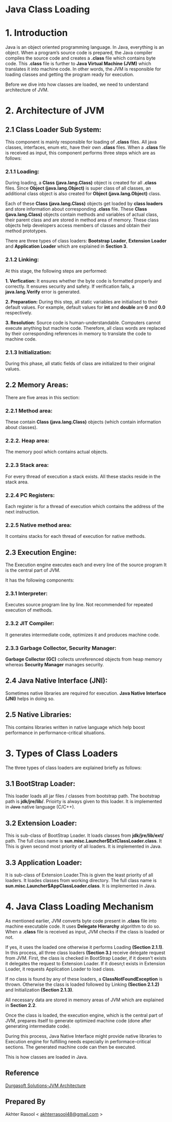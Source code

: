 # Java Class Loading #


# 1. Introduction #

Java is an object oriented programming language. In Java, everything is an object. When a program’s source code is prepared, the Java compiler compiles the source code and creates a **.class** file which contains byte code. This **.class** file is further to **Java Virtual Machine (JVM)** which translates it into machine code. In other words, the JVM is responsible for loading classes and getting the program ready for execution.

Before we dive into how classes are loaded, we need to understand architecture of JVM. 


# 2. Architecture of JVM #


## 2.1 Class Loader Sub System: ##


This component is mainly responsible for loading of **.class** files. All java classes, interfaces, enum etc, have their own **.class** files. When a **.class** file is received as input, this component performs three steps which are as follows:

### 2.1.1 Loading: ###
During loading, a **Class (java.lang.Class)** object is created for all **.class** files. Since **Object (java.lang.Object)** is super class of all classes, an additional class object is also created for **Object (java.lang.Object)** class. 

Each of these **Class (java.lang.Class)** objects get loaded by **class loaders** and store information about corresponding **.class** file. These **Class (java.lang.Class)** objects contain methods and variables of actual class, their parent class and are stored in method area of memory. These class objects help developers access members of classes and obtain their method prototypes. 

There are three types of class loaders: **Bootstrap Loader**, **Extension Loader** and **Application Loader** which are explained in **Section 3**.

### 2.1.2 Linking: ###

At this stage, the following steps are performed:

**1. Verfication:**
It ensures whether the byte code is formatted properly and correctly. It ensures security and safety.
If verification fails, a **java.lang.Verify** error is generated.

**2. Preparation:**
During this step, all static variables are initialised to their default values. For example, default values for **int** and **double** are **0** and **0.0** respectively.

**3. Resolution:**
Source code is human-understandable. Computers cannot execute anything but machine code. Therefore, all class words are replaced by their corresponding references in memory to translate the code to machine code.

### 2.1.3 Initialization: ###
During this phase, all static fields of class are initialized to their original values.

## 2.2 Memory Areas: ##
There are five areas in this section:

### 2.2.1 Method area: ### 
These contain **Class (java.lang.Class)** objects (which contain information about classes).

### 2.2.2. Heap area: ###
The memory pool which contains actual objects.

### 2.2.3 Stack area: ###
For every thread of execution a stack exists. All these stacks reside in the stack area.

### 2.2.4 PC Registers: ###
Each register is for a thread of execution which contains the address of the next instruction.

### 2.2.5 Native method area: ###
It contains stacks for each thread of execution for native methods.
	

## 2.3 Execution Engine: ##

The Execution engine executes each and every line of the source program It is the central part of JVM.

It has the following components: 

### 2.3.1 Interpreter: ###
Executes source program line by line. Not recommended for repeated execution of methods.

### 2.3.2 JIT Compiler: ###
It generates intermediate code, optimizes it and produces machine code.

### 2.3.3 Garbage Collector, Security Manager: ###
**Garbage Collector (GC)** collects unreferenced objects from heap memory whereas **Security Manager** manages security.


## 2.4 Java Native Interface (JNI): ##
Sometimes native libraries are required for execution. **Java Native Interface (JNI)** helps in doing so.


## 2.5 Native Libraries: ##
This contains libraries written in native language which help boost performance in performance-critical situations.

# 3. Types of Class Loaders #
The three types of class loaders are explained briefly as follows:

## 3.1 BootStrap Loader: ##
This loader loads all jar files / classes from bootstrap path. The bootstrap path is **jdk/jre/lib/**. Prioirty is always given to this loader. It is implemented in ~~Java~~ native language (C/C++).

## 3.2 Extension Loader: ## 
This is sub-class of BootStrap Loader. It loads classes from **jdk/jre/lib/ext/** path.
The full class name is **sun.misc.Launcher$ExtClassLoader.class**. It This is given second most priority of all loaders.
It is implemented in Java.

## 3.3 Application Loader: ##
It is sub-class of Extension Loader.This is given the least priority of all loaders.
It loades classes from working directory. The full class name is **sun.misc.Launcher$AppClassLoader.class**.
It is implemented in Java.


# 4. Java Class Loading Mechanism # 

As mentioned earlier, JVM converts byte code present in **.class** file into machine executable code. It uses **Delegate Hierarchy** algorithm to do so. When a **.class** file is received as input, JVM checks if the class is loaded or not.

If yes, it uses the loaded one otherwise it performs Loading **(Section 2.1.1)**. In this process, all three class loaders **(Section 3.)** receive delegate request from JVM. First, the class is checked in BootStrap Loader, if it doesn't exists it delegates the request to Extension Loader. If it doesn;t exists in Extension Loader, it requests Application Loader to load class.

If no class is found by any of these loaders, a **ClassNotFoundException** is thrown. Otherwise the class is loaded followed by Linking **(Section 2.1.2)** and Initialization **(Section 2.1.3)**.

All necessary data are stored in memory areas of JVM which are explained in **Section 2.2**.

Once the class is loaded, the execution engine, which is the central part of JVM, prepares itself to generate optimized machine code (done after generating intermediate code).

During this process, Java Native Interface might provide native libraries to Execution engine for fulfilling needs especially in performace-critical sections. The generated machine code can then be executed.

This is how classes are loaded in Java.

## Reference ##
[Durgasoft Solutions-JVM Architecture](https://www.youtube.com/watch?v=cjC7_ir8Bno&list=PLd3UqWTnYXOkPLxxK5AV_PsJZh2AC5shI)

## Prepared By ##
Akhter Rasool < akhterrasool48@gmail.com >
